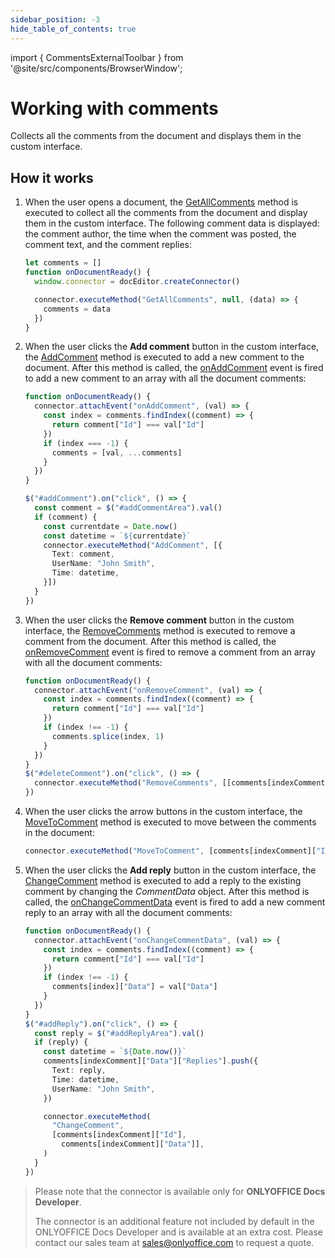 ```yaml
---
sidebar_position: -3
hide_table_of_contents: true
---
```


import { CommentsExternalToolbar } from '@site/src/components/BrowserWindow';

# Working with comments

Collects all the comments from the document and displays them in the custom interface.

<CommentsExternalToolbar/>

## How it works

1. When the user opens a document, the [GetAllComments](/site/docs/office-api/usage-api/presentation-api/ApiPresentation/Methods/GetAllComments.md) method is executed to collect all the comments from the document and display them in the custom interface. The following comment data is displayed: the comment author, the time when the comment was posted, the comment text, and the comment replies:

    ``` ts
    let comments = []
    function onDocumentReady() {
      window.connector = docEditor.createConnector()
    
      connector.executeMethod("GetAllComments", null, (data) => {
        comments = data
      })
    }
    ```

2. When the user clicks the **Add comment** button in the custom interface, the [AddComment](/site/docs/office-api/usage-api/presentation-api/ApiSlide/Methods/AddComment.md) method is executed to add a new comment to the document. After this method is called, the [onAddComment](/site/docs/plugin-and-macros/interacting-with-editors/text-document-api/Events/onAddComment.md) event is fired to add a new comment to an array with all the document comments:

    ``` ts
    function onDocumentReady() {
      connector.attachEvent("onAddComment", (val) => {
        const index = comments.findIndex((comment) => {
          return comment["Id"] === val["Id"]
        })
        if (index === -1) {
          comments = [val, ...comments]
        }
      })
    }

    $("#addComment").on("click", () => {
      const comment = $("#addCommentArea").val()
      if (comment) {
        const currentdate = Date.now()
        const datetime = `${currentdate}`
        connector.executeMethod("AddComment", [{
          Text: comment,
          UserName: "John Smith",
          Time: datetime,
        }])
      }
    })
    ```

3. When the user clicks the **Remove comment** button in the custom interface, the [RemoveComments](/site/docs/plugin-and-macros/interacting-with-editors/presentation-api/Methods/RemoveComments.md) method is executed to remove a comment from the document. After this method is called, the [onRemoveComment](/site/docs/plugin-and-macros/interacting-with-editors/text-document-api/Events/onRemoveComment.md) event is fired to remove a comment from an array with all the document comments:

    ``` ts
    function onDocumentReady() {
      connector.attachEvent("onRemoveComment", (val) => {
        const index = comments.findIndex((comment) => {
          return comment["Id"] === val["Id"]
        })
        if (index !== -1) {
          comments.splice(index, 1)
        }
      })
    }
    $("#deleteComment").on("click", () => {
      connector.executeMethod("RemoveComments", [[comments[indexComment]["Id"]]])
    })
    ```

4. When the user clicks the arrow buttons in the custom interface, the [MoveToComment](/site/docs/plugin-and-macros/interacting-with-editors/text-document-api/Methods/MoveToComment.md) method is executed to move between the comments in the document:

    ``` ts
    connector.executeMethod("MoveToComment", [comments[indexComment]["Id"]])
    ```

5. When the user clicks the **Add reply** button in the custom interface, the [ChangeComment](/site/docs/plugin-and-macros/interacting-with-editors/presentation-api/Methods/ChangeComment.md) method is executed to add a reply to the existing comment by changing the *CommentData* object. After this method is called, the [onChangeCommentData](/site/docs/plugin-and-macros/interacting-with-editors/text-document-api/Events/onChangeCommentData.md) event is fired to add a new comment reply to an array with all the document comments:

    ``` ts
    function onDocumentReady() {
      connector.attachEvent("onChangeCommentData", (val) => {
        const index = comments.findIndex((comment) => {
          return comment["Id"] === val["Id"]
        })
        if (index !== -1) {
          comments[index]["Data"] = val["Data"]
        }
      })
    }
    $("#addReply").on("click", () => {
      const reply = $("#addReplyArea").val()
      if (reply) {
        const datetime = `${Date.now()}`
        comments[indexComment]["Data"]["Replies"].push({
          Text: reply,
          Time: datetime,
          UserName: "John Smith",
        })

        connector.executeMethod(
          "ChangeComment",
          [comments[indexComment]["Id"],
            comments[indexComment]["Data"]],
        )
      }
    })
    ```

> Please note that the connector is available only for **ONLYOFFICE Docs Developer**.
>
> The connector is an additional feature not included by default in the ONLYOFFICE Docs Developer and is available at an extra cost. Please contact our sales team at [sales@onlyoffice.com](mailto:sales@onlyoffice.com) to request a quote.
